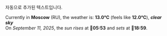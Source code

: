 
자동으로 추가된 텍스트입니다.

<!--START_SECTION:weather:moscow-->
Currently in **Moscow** (RU), the weather is: **13.0°C** (feels like **12.0°C**), ***clear sky***<br/>
On *September 11, 2025*, the *sun rises* at 🌅**05:53** and *sets* at 🌇**18:59**.
<!--END_SECTION:weather-->
